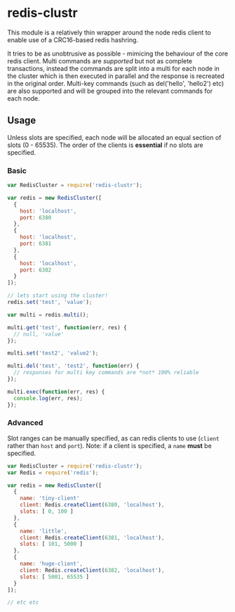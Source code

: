 # redis-clustr

This module is a relatively thin wrapper around the node redis client to enable use of a CRC16-based redis hashring.

It tries to be as unobtrusive as possible - mimicing the behaviour of the core redis client. Multi commands are *supported* but not as complete transactions, instead the commands are split into a multi for each node in the cluster which is then executed in parallel and the response is recreated in the original order. Multi-key commands (such as del('hello', 'hello2') etc) are also supported and will be grouped into the relevant commands for each node.

## Usage

Unless slots are specified, each node will be allocated an equal section of slots (0 - 65535). The order of the clients is **essential** if no slots are specified.

### Basic

```javascript
var RedisCluster = require('redis-clustr');

var redis = new RedisCluster([
  {
    host: 'localhost',
    port: 6380
  },
  {
    host: 'localhost',
    port: 6381
  },
  {
    host: 'localhost',
    port: 6382
  }
]);

// lets start using the cluster!
redis.set('test', 'value');

var multi = redis.multi();

multi.get('test', function(err, res) {
  // null, 'value'
});

multi.set('test2', 'value2');

multi.del('test', 'test2', function(err) {
  // responses for multi key commands are *not* 100% reliable
});

multi.exec(function(err, res) {
  console.log(err, res);
});

```

### Advanced

Slot ranges can be manually specified, as can redis clients to use (`client` rather than `host` and `port`). Note: if a client is specified, a `name` **must** be specified.

```javascript
var RedisCluster = require('redis-clustr');
var Redis = require('redis');

var redis = new RedisCluster([
  {
    name: 'tiny-client'
    client: Redis.createClient(6380, 'localhost'),
    slots: [ 0, 100 ]
  },
  {
    name: 'little',
    client: Redis.createClient(6381, 'localhost'),
    slots: [ 101, 5000 ]
  },
  {
    name: 'huge-client',
    client: Redis.createClient(6382, 'localhost'),
    slots: [ 5001, 65535 ]
  }
]);

// etc etc

```
